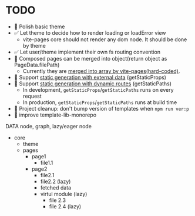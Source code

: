 # TODO

- 🔧 Polish basic theme
- ✅ Let theme to decide how to render loading or loadError view
  - vite-pages core should not render any dom node. It should be done by theme
- ✅ Let user/theme implement their own fs routing convention
- 🔧 Composed pages can be merged into object(return object as PageData.filePath)
  - Currently they are [merged into array by vite-pages(hard-coded)](https://github.com/vitejs/vite-plugin-react-pages/blob/ba20fe4c7c69aee0b5b2507681c556c4467c23f2/packages/vite-plugin-react-pages/src/node/dynamic-modules/mergeModules.ts#L5).
- 🔧 Support [static generation with external data](https://nextjs.org/learn/basics/data-fetching/with-data) (getStaticProps)
- 🔧 Support [static generation with dynamic routes](https://nextjs.org/learn/basics/data-fetching/with-data) (getStaticPaths)
  - In development, `getStaticProps`/`getStaticPaths` runs on every request
  - In production, `getStaticProps`/`getStaticPaths` runs at build time
- 🔧 Project cleanup: don't bump version of templates when `npm run ver:p`
- 🔧 improve template-lib-monorepo

DATA node, graph, lazy/eager node

- core
  - theme
  - pages
    - page1
      - file1.1
    - page2
      - file2.1
      - file2.2 (lazy)
      - fetched data
      - virtul module (lazy)
        - file 2.3
        - file 2.4 (lazy)
